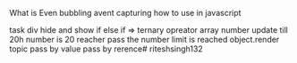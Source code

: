 What is Even bubbling avent capturing how to use in javascript


task
div hide and show
if else if => ternary opreator
array number update till 20h number is 20 reacher pass the number limit is reached
object.render
topic
pass by value pass by rerence#   r i t e s h s i n g h 1 3 2  
 